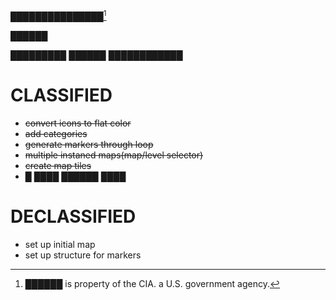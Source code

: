 ███████████████[^1]

██████

█████████  ██████  ████████████
# CLASSIFIED
- ~~convert icons to flat color~~
- ~~add categories~~
- ~~generate markers through loop~~
- ~~multiple instaned maps(map/level selector)~~
- ~~create map tiles~~
- █ ████ ██████ ████
# DECLASSIFIED

- set up initial map
- set up structure for markers


[^1]: ██████ is property of the CIA. a U.S. government agency.
